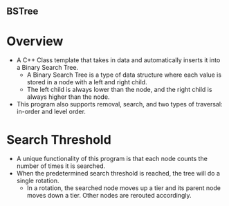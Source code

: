 ## BSTree
# Overview
- A C++ Class template that takes in data and automatically inserts it into a Binary Search Tree.
  - A Binary Search Tree is a type of data structure where each value is stored in a node with a left and right child.
  - The left child is always lower than the node, and the right child is always higher than the node.
- This program also supports removal, search, and two types of traversal: in-order and level order.
# Search Threshold
- A unique functionality of this program is that each node counts the number of times it is searched.
- When the predetermined search threshold is reached, the tree will do a single rotation.
  - In a rotation, the searched node moves up a tier and its parent node moves down a tier. Other nodes are rerouted accordingly. 
